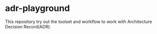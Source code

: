 # adr-playground

This repository try out the toolset and workflow to work with Architecture Decision Record(ADR).
